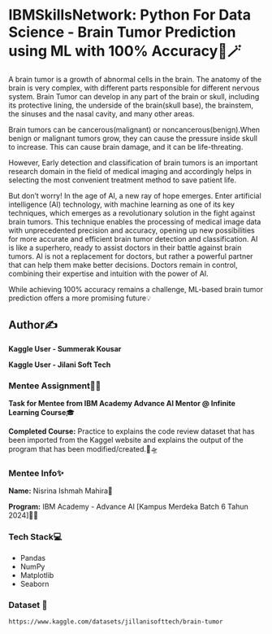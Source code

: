 # IBMSkillsNetwork: Python For Data Science - Brain Tumor Prediction using ML with 100% Accuracy🌈🪄 
  A brain tumor is a growth of abnormal cells in the brain. The anatomy of the brain is very complex, with different parts responsible for different nervous system. Brain Tumor can develop in any part of the brain or skull, including its protective lining, the underside of the brain(skull base), the brainstem, the sinuses and the nasal cavity, and many other areas.
  
  Brain tumors can be cancerous(malignant) or noncancerous(benign).When benign or malignant tumors grow, they can cause the pressure inside skull to increase. This can cause brain damage, and it can be life-threating.
  
  However, Early detection and classification of brain tumors is an important research domain in the field of medical imaging and accordingly helps in selecting the most convenient treatment method to save patient life.

  But don’t worry! In the age of AI, a new ray of hope emerges. Enter artificial intelligence (AI) technology, with machine learning as one of its key techniques, which emerges as a revolutionary solution in the fight against brain tumors. This technique enables the processing of medical image data with unprecedented precision and accuracy, opening up new possibilities for more accurate and efficient brain tumor detection and classification. AI is like a superhero, ready to assist doctors in their battle against brain tumors. AI is not a replacement for doctors, but rather a powerful partner that can help them make better decisions. Doctors remain in control, combining their expertise and intuition with the power of AI.

  While achieving 100% accuracy remains a challenge, ML-based brain tumor prediction offers a more promising future💡

## Author✍️

**Kaggle User - Summerak Kousar**

**Kaggle User - Jilani Soft Tech**

### Mentee Assignment📝📂

**Task for Mentee from IBM Academy Advance AI Mentor @ Infinite Learning Course**🎓

**Completed Course:** Practice to explains the code review dataset that has been imported from the Kaggel website and explains the output of the program that has been modified/created.🔭🛸

### Mentee Info✨

**Name:** Nisrina Ishmah Mahira🧕

**Program:** IBM Academy - Advance Al [Kampus Merdeka Batch 6 Tahun 2024]🏫🎉

### Tech Stack💻

* Pandas
* NumPy
* Matplotlib
* Seaborn

### Dataset 🤖
```bash
https://www.kaggle.com/datasets/jillanisofttech/brain-tumor
```
